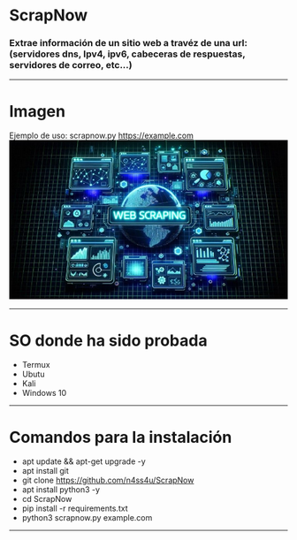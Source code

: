 # ScrapNow
### Extrae información de un sitio web a travéz de una url: (servidores dns, Ipv4, ipv6, cabeceras  de respuestas, servidores de correo, etc...)

------------

# Imagen
Ejemplo de uso: scrapnow.py https://example.com
![No pudo cargar la imagen...](https://github.com/n4ss4u/ScrapNow/blob/main/image.jpg)

------------

# SO donde ha sido probada
- Termux
- Ubutu
- Kali
- Windows 10
------------


# Comandos para la instalación
- apt update && apt-get upgrade -y
- apt install git
- git clone https://github.com/n4ss4u/ScrapNow
- apt install python3 -y 
- cd ScrapNow
- pip install -r requirements.txt
- python3 scrapnow.py example.com

------------
